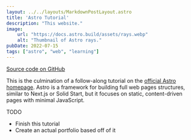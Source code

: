 ```yaml
---
layout: ../../layouts/MarkdownPostLayout.astro
title: 'Astro Tutorial'
description: "This website."
image:
    url: "https://docs.astro.build/assets/rays.webp"
    alt: "Thumbnail of Astro rays."
pubDate: 2022-07-15
tags: ["astro", "web", "learning"]
---
```

[Source code on GitHub](https://github.com/mattoi/astro-tutorial)

This is the culmination of a follow-along tutorial on the  [official Astro homepage](https://astro.build/). Astro is a framework for building full web pages structures, similar to Next.js or Solid Start, but it focuses on static, content-driven pages with minimal JavaScript.

TODO
- Finish this tutorial
- Create an actual portfolio based off of it
